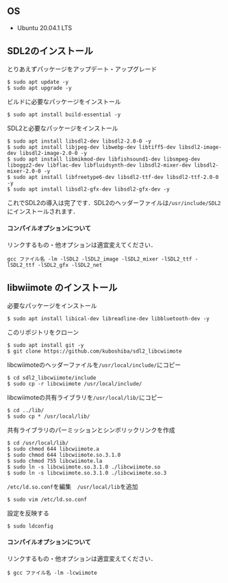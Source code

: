 ## OS
- Ubuntu 20.04.1 LTS

## SDL2のインストール
とりあえずパッケージをアップデート・アップグレード
```
$ sudo apt update -y
$ sudo apt upgrade -y
```
ビルドに必要なパッケージをインストール
```
$ sudo apt install build-essential -y
```
SDL2と必要なパッケージをインストール
```
$ sudo apt install libsdl2-dev libsdl2-2.0-0 -y
$ sudo apt install libjpeg-dev libwebp-dev libtiff5-dev libsdl2-image-dev libsdl2-image-2.0-0 -y
$ sudo apt install libmikmod-dev libfishsound1-dev libsmpeg-dev liboggz2-dev libflac-dev libfluidsynth-dev libsdl2-mixer-dev libsdl2-mixer-2.0-0 -y
$ sudo apt install libfreetype6-dev libsdl2-ttf-dev libsdl2-ttf-2.0-0 -y
$ sudo apt install libsdl2-gfx-dev libsdl2-gfx-dev -y
```
これでSDL2の導入は完了です．SDL2のヘッダーファイルは`/usr/include/SDL2`にインストールされます．

#### コンパイルオプションについて
リンクするもの・他オプションは適宜変えてください．
```
gcc ファイル名 -lm -lSDL2 -lSDL2_image -lSDL2_mixer -lSDL2_ttf -lSDL2_ttf -lSDL2_gfx -lSDL2_net
```

## libwiimote のインストール
必要なパッケージをインストール
```
$ sudo apt install libical-dev libreadline-dev libbluetooth-dev -y
```

このリポジトリをクローン
```
$ sudo apt install git -y
$ git clone https://github.com/kuboshiba/sdl2_libcwiimote
```
libcwiimoteのヘッダーファイルを`/usr/local/include/`にコピー
```
$ cd sdl2_libcwiimote/include
$ sudo cp -r libcwiimote /usr/local/include/
```
libcwiimoteの共有ライブラリを`/usr/local/lib/`にコピー
```
$ cd ../lib/
$ sudo cp * /usr/local/lib/
```
共有ライブラリのパーミッションとシンボリックリンクを作成
```
$ cd /usr/local/lib/
$ sudo chmod 644 libcwiimote.a
$ sudo chmod 644 libcwiimote.so.3.1.0
$ sudo chmod 755 libcwiimote.la
$ sudo ln -s libcwiimote.so.3.1.0 ./libcwiimote.so
$ sudo ln -s libcwiimote.so.3.1.0 ./libcwiimote.so.3
```

`/etc/ld.so.conf`を編集　`/usr/local/lib`を追加
```
$ sudo vim /etc/ld.so.conf
```
設定を反映する
```
$ sudo ldconfig
```

#### コンパイルオプションについて
リンクするもの・他オプションは適宜変えてください．
```
$ gcc ファイル名 -lm -lcwiimote
```
